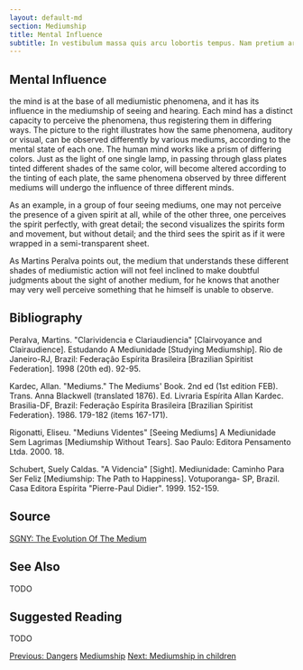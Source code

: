 ```yaml
---
layout: default-md
section: Mediumship
title: Mental Influence
subtitle: In vestibulum massa quis arcu lobortis tempus. Nam pretium arcu in odio vulputate luctus.
---
```


## Mental Influence
the mind is at the base of all mediumistic phenomena, and it has its influence in the mediumship of seeing and hearing. Each mind has a distinct capacity to perceive the phenomena, thus registering them in differing ways.  The picture to the right illustrates how the same phenomena, auditory or visual, can be observed differently by various mediums, according to the mental state of each one.  The human mind works like a prism of differing colors.  Just as the light of one single lamp, in passing through glass plates tinted different shades of the same color, will become altered according to the tinting of each plate, the same phenomena observed by three different mediums will undergo the influence of three different minds. 

As an example, in a group of four seeing mediums, one may not  perceive the presence of a given spirit at all, while of the other three, one perceives the spirit perfectly, with great detail; the second visualizes the spirits form and movement, but without detail; and the third sees the spirit as if it were wrapped in a semi-transparent sheet.
		
As Martins Peralva points out, the medium that understands these different shades of mediumistic action will not feel inclined to make doubtful judgments about the sight of another medium, for he knows that another may very well perceive something that he himself is unable to observe.  

## Bibliography
Peralva, Martins. "Clarividencia e Clariaudiencia"  [Clairvoyance and Clairaudience]. Estudando A Mediunidade [Studying Mediumship]. Rio de Janeiro-RJ, Brazil: Federação Espírita Brasileira [Brazilian Spiritist Federation]. 1998 (20th ed). 92-95.

Kardec, Allan. "Mediums." The Mediums' Book. 2nd ed (1st edition FEB). Trans. Anna Blackwell (translated 1876). Ed. Livraria Espírita Allan Kardec. Brasilia-DF, Brazil:  Federação Espírita Brasileira [Brazilian Spiritist Federation}. 1986. 179-182 (items 167-171).

Rigonatti, Eliseu. "Mediuns Videntes" [Seeing Mediums] A Mediunidade Sem Lagrimas [Mediumship Without Tears]. Sao Paulo: Editora Pensamento Ltda. 2000. 18.

Schubert, Suely Caldas. "A Videncia" [Sight]. Mediunidade: Caminho Para Ser Feliz [Mediumship: The Path to Happiness]. Votuporanga- SP, Brazil. Casa Editora Espírita "Pierre-Paul Didier". 1999. 152-159. 

## Source
[SGNY: The Evolution Of The Medium](http://www.sgny.org/spiritism-guide/mediumship/medium-evolution/)


## See Also
TODO


## Suggested Reading
TODO


<a href="dangers" class="button">Previous: Dangers</a>
<a href="./" class="button special">Mediumship</a>
<a href="children" class="button">Next: Mediumship in children</a>
